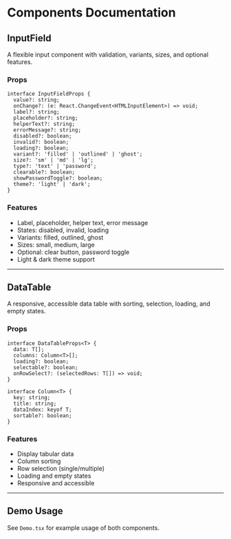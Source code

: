 # Components Documentation

## InputField
A flexible input component with validation, variants, sizes, and optional features.

### Props
```
interface InputFieldProps {
  value?: string;
  onChange?: (e: React.ChangeEvent<HTMLInputElement>) => void;
  label?: string;
  placeholder?: string;
  helperText?: string;
  errorMessage?: string;
  disabled?: boolean;
  invalid?: boolean;
  loading?: boolean;
  variant?: 'filled' | 'outlined' | 'ghost';
  size?: 'sm' | 'md' | 'lg';
  type?: 'text' | 'password';
  clearable?: boolean;
  showPasswordToggle?: boolean;
  theme?: 'light' | 'dark';
}
```

### Features
- Label, placeholder, helper text, error message
- States: disabled, invalid, loading
- Variants: filled, outlined, ghost
- Sizes: small, medium, large
- Optional: clear button, password toggle
- Light & dark theme support

---

## DataTable
A responsive, accessible data table with sorting, selection, loading, and empty states.

### Props
```
interface DataTableProps<T> {
  data: T[];
  columns: Column<T>[];
  loading?: boolean;
  selectable?: boolean;
  onRowSelect?: (selectedRows: T[]) => void;
}

interface Column<T> {
  key: string;
  title: string;
  dataIndex: keyof T;
  sortable?: boolean;
}
```

### Features
- Display tabular data
- Column sorting
- Row selection (single/multiple)
- Loading and empty states
- Responsive and accessible

---

## Demo Usage
See `Demo.tsx` for example usage of both components.
